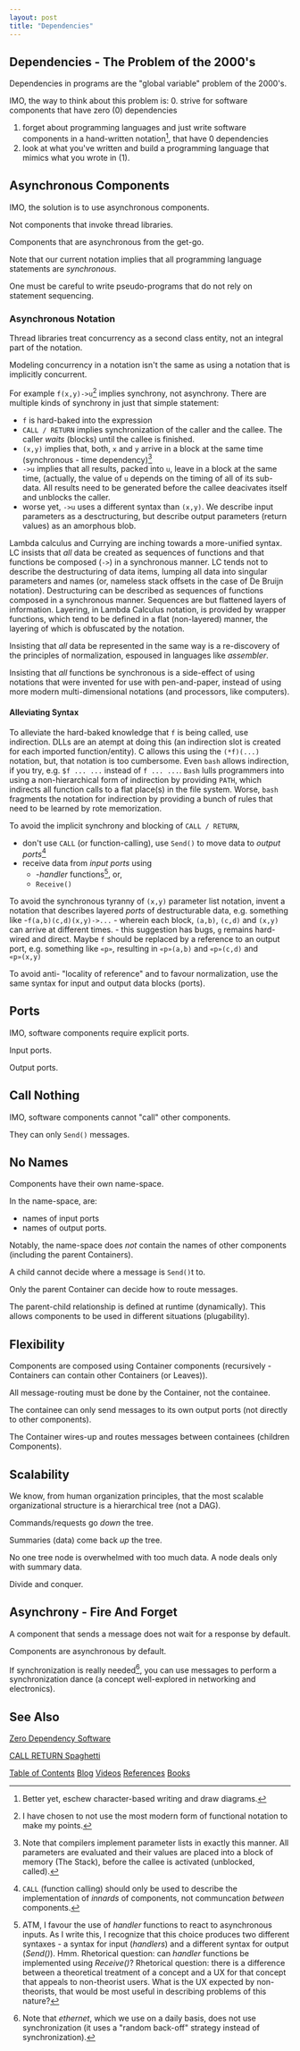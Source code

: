 ```yaml
---
layout: post
title: "Dependencies"
---
```

## Dependencies - The Problem of the 2000's
Dependencies in programs are the "global variable" problem of the 2000's.

IMO, the way to think about this problem is:
0. strive for software components that have zero (0) dependencies
1. forget about programming languages and just write software components in a hand-written notation[^diag], that have 0 dependencies
2. look at what you've written and build a programming language that mimics what you wrote in (1).

[^diag]: Better yet, eschew character-based writing and draw diagrams.

## Asynchronous Components

IMO, the solution is to use asynchronous components.

Not components that invoke thread libraries.


Components that are asynchronous from the get-go.

Note that our current notation implies that all programming language statements are *synchronous*.

One must be careful to write pseudo-programs that do not rely on statement sequencing.

### Asynchronous Notation
 Thread libraries treat concurrency as a second class entity, not an integral part of the notation.  
 
 Modeling concurrency in a notation isn't the same as using a notation that is implicitly concurrent.  
 
 For example `f(x,y)->u`[^antilc] implies synchrony, not asynchrony.  There are multiple kinds of synchrony in just that simple statement:
 - `f` is hard-baked into the expression 
 - `CALL / RETURN` implies synchronization of the caller and the callee.  The caller *waits* (blocks) until the callee is finished.
 - `(x,y)` implies that, both, `x` and `y` arrive in a block at the same time (synchronous - time dependency)[^parameters]
 - `->u` implies that all results, packed into `u`, leave in a block at the same time, (actually, the value of `u` depends on the timing of all of its sub-data.  All results need to be generated before the callee deacivates itself and unblocks the caller.
 - worse yet, `->u` uses a different syntax than `(x,y)`.  We describe input parameters as a desctructuring, but describe output parameters (return values) as an amorphous blob.

[^antilc]: I have chosen to not use the most modern form of functional notation to make my points.

Lambda calculus and Currying are inching towards a more-unified syntax.  LC insists that *all* data be created as sequences of functions and that functions be composed (`->`) in a synchronous manner.  LC tends not to describe the destructuring of data items, lumping all data into singular parameters and names (or, nameless stack offsets in the case of De Bruijn notation).  Destructuring can be described as sequences of functions composed in a synchronous manner.  Sequences are but flattened layers of information. Layering, in Lambda Calculus notation, is provided by wrapper functions, which tend to be defined in a flat (non-layered) manner, the layering of which is obfuscated by the notation.

Insisting that *all* data be represented in the same way is a re-discovery of the principles of normalization, espoused in languages like *assembler*.

Insisting that *all* functions be synchronous is a side-effect of using notations that were invented for use with pen-and-paper, instead of using more modern multi-dimensional notations (and processors, like computers).

#### Alleviating Syntax

To alleviate the hard-baked knowledge that `f` is being called, use indirection.  DLLs are an atempt at doing this (an indirection slot is created for each imported function/entity).  C allows this using the `(*f)(...)` notation, but, that notation is too cumbersome.  Even `bash` allows indirection, if you try, e.g. `$f ... ...` instead of `f ... ...`. `Bash` lulls programmers into using a non-hierarchical form of indirection by providing `PATH`, which indirects all function calls to a flat place(s) in the file system.  Worse, `bash` fragments the notation for indirection by providing a bunch of rules that need to be learned by rote memorization.

To avoid the implicit synchrony and blocking of `CALL / RETURN`, 
- don't use `CALL` (or function-calling), use `Send()` to move data to *output* *ports*[^call]
- receive data from *input ports* using 
	- -*handler* functions[^handlers], or, 
	- `Receive()`

[^call]: `CALL` (function calling) should only be used to describe the implementation of *innards* of components, not communcation *between* components.

[^parameters]: Note that compilers implement parameter lists in exactly this manner.  All parameters are evaluated and their values are placed into a block of memory (The Stack), before the callee is activated (unblocked, called).

[^handlers]: ATM, I favour the use of *handler* functions to react to asynchronous inputs.  As I write this, I recognize that this choice produces two different syntaxes - a syntax for input (*handlers*) and a different syntax for output (*Send()*).  Hmm.  Rhetorical question: can *handler* functions be implemented using *Receive()*? Rhetorical question: there is a difference between a theoretical treatment of a concept and a UX for that concept that appeals to non-theorist users.  What is the UX expected by non-theorists, that would be most useful in describing problems of this nature?

To avoid the synchronous tyranny of `(x,y)` parameter list notation, invent a notation that describes layered *ports* of destructurable data, e.g. something like
-`f(a,b)(c,d)(x,y)->...`
	- wherein each block, `(a,b)`, `(c,d)` and `(x,y)` can arrive at different times.
	- this suggestion has bugs, `g` remains hard-wired and direct.  Maybe `f` should be replaced by a reference to an output port, e.g. something like `«p»`, resulting in `«p»(a,b)` and `«p»(c,d)` and `«p»(x,y)`

To avoid anti- "locality of reference" and to favour normalization, use the same syntax for input and output data blocks (ports).
	
## Ports

IMO, software components require explicit ports.

Input ports.

Output ports.

## Call Nothing

IMO, software components cannot "call" other components.

They can only `Send()` messages.

## No Names

Components have their own name-space.

In the name-space, are:
- names of input ports
- names of output ports.

Notably, the name-space does *not* contain the names of other components (including the parent Containers).

A child cannot decide where a message is `Send()`t to.

Only the parent Container can decide how to route messages.

The parent-child relationship is defined at runtime (dynamically).  This allows components to be used in different situations (plugability).

## Flexibility
Components are composed using Container components (recursively - Containers can contain other Containers (or Leaves)).

All message-routing must be done by the Container, not the containee.

The containee can only send messages to its own output ports (not directly to other components).

The Container wires-up and routes messages between containees (children Components).

## Scalability

We know, from human organization principles, that the most scalable organizational structure is a hierarchical tree (not a DAG).

Commands/requests go *down* the tree.

Summaries (data) come back *up* the tree.

No one tree node is overwhelmed with too much data.  A node deals only with summary data.  

Divide and conquer.

## Asynchrony - Fire And Forget

A component that sends a message does not wait for a response by default.

Components are asynchronous by default.

If synchronization is really needed[^eth], you can use messages to perform a synchronization dance (a concept well-explored in networking and electronics).

[^eth]: Note that *ethernet*, which we use on a daily basis, does not use synchronization (it uses a "random back-off" strategy instead of synchronization).

## See Also
[Zero Dependency Software](https://guitarvydas.github.io/2022/04/11/zerodependencysoftwarecomponents.html)

[CALL RETURN Spaghetti](https://guitarvydas.github.io/2020/12/09/CALL-RETURN-Spaghetti.html)

[Table of Contents](https://guitarvydas.github.io/2021/12/10/Table-of-Contents-Dec-01-2021.html)
[Blog](https://guitarvydas.github.io)
[Videos](https://www.youtube.com/channel/UC9EJr0nKHwadbHUtc5zHdmQ/videos)
[References](https://guitarvydas.github.io/2021/01/14/References.html)
[Books](https://leanpub.com/u/paul-tarvydas.html)

<script src="https://utteranc.es/client.js" 
        repo="guitarvydas/guitarvydas.github.io" 
        issue-term="pathname" 
        theme="github-light" 
        crossorigin="anonymous" > 
</script> 